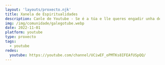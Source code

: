 ```yaml
---
layout: 'layouts/proxecto.njk'
title: Xanela de Espiritualidades
description: Canle de Youtube - Se é a túa e lle queres engadir unha descripción e etiquetas, ponte en contacto con nós.
img: /img/comunidade/galegotube.webp
date: 2022-11-01
platform: youtube
type: proxecto
tags:
  - youtube
redes:
  youtube: https://youtube.com/channel/UCiwEF_oPMTKs8IFEAfUSpQQ/
---
```


